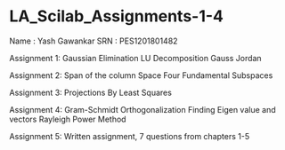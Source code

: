 # LA_Scilab_Assignments-1-4

Name : Yash Gawankar
SRN : PES1201801482

Assignment 1: Gaussian Elimination LU Decomposition Gauss Jordan

Assignment 2: Span of the column Space Four Fundamental Subspaces

Assignment 3: Projections By Least Squares

Assignment 4: Gram-Schmidt Orthogonalization Finding Eigen value and vectors Rayleigh Power Method

Assignment 5: Written assignment, 7 questions from chapters 1-5
